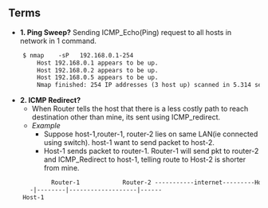 ## Terms
- **1. Ping Sweep?** Sending ICMP_Echo(Ping) request to all hosts in network in 1 command.
```html
    $ nmap    -sP   192.168.0.1-254                                        //-s: determine whether the host is up.
        Host 192.168.0.1 appears to be up.
        Host 192.168.0.2 appears to be up.
        Host 192.168.0.5 appears to be up.
        Nmap finished: 254 IP addresses (3 host up) scanned in 5.314 seconds
```

- **2. ICMP Redirect?**
  - When Router tells the host that there is a less costly path to reach destination other than mine, its sent using ICMP_redirect.
  - *Example*
    - Suppose host-1,router-1, router-2 lies on same LAN(ie connected using switch). host-1 want to send packet to host-2.
    - Host-1 sends packet to router-1. Router-1 will send pkt to  router-2 and ICMP_Redirect to host-1, telling route to Host-2 is shorter from mine.
```html
            Router-1            Router-2 -----------internet---------Host-2       
      -|--------|-------------------|------
    Host-1
```    

